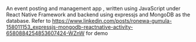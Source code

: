 An event posting and management app , written using JavaScript under React Native
Framework and backend using expressjs and MongoDB as the database. Refer to https://www.linkedin.com/posts/ronewa-gumula-158011153_expressjs-mongodb-reactnative-activity-6580884254853607424-WZnW for 
demo
